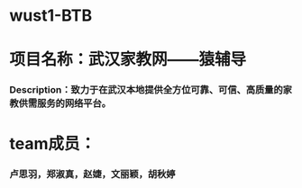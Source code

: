 # wust1-BTB
# 项目名称：武汉家教网——猿辅导
### Description：致力于在武汉本地提供全方位可靠、可信、高质量的家教供需服务的网络平台。
# team成员：
### 卢思羽，郑淑真，赵婕，文丽颖，胡秋婷
